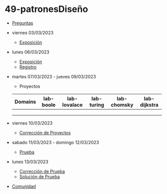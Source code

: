 # 49-patronesDiseño

- [Preguntas](https://escuela.it/master-programacion-diseno-software)
- viernes 03/03/2023
  - [Exposición](https://escuela.it/master-programacion-diseno-software)
- lunes 06/03/2023
  - [Exposición](https://escuela.it/master-programacion-diseno-software)
  - [Registro](https://forms.gle/pA2QvsW32P4KtTD77)
- martes 07/03/2023 - jueves 09/03/2023
  - Proyectos
  
  |Domains|lab-boole|lab-lovalace|lab-turing|lab-chomsky|lab-dijkstra|
  |-------|---------|------------|----------|-----------|--------------|
  |       |         |            |          |           |              |
  |       |         |            |          |           |              |
  |       |         |            |          |           |              |
- viernes 10/03/2023
  - [Corrección de Proyectos](https://escuela.it/master-programacion-diseno-software)
- sabado 11/03/2023 - domingo 12/03/2023
  - [Prueba](https://forms.gle/hB9UJoN2PYiexctH8)
- lunes 13/03/2023
  - [Corrección de Prueba](https://escuela.it/master-programacion-diseno-software)
  - [Solución de Prueba](https://docs.google.com/spreadsheets/d/1Uwtqa5VdD5wK2X7eLgkS6_th16aPnsW8pa5Ft2TyLPo/edit#gid=0)
- [Comunidad](https://app.slack.com/client/T02S3KYD464/C02TWJE688J)



